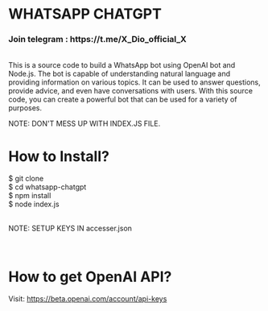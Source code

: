 # WHATSAPP CHATGPT
<h3><b>Join telegram</b> : https://t.me/X_Dio_official_X <br></h3>
<br>
This is a source code to build a WhatsApp bot using OpenAI bot and Node.js. The bot is capable of understanding natural language and providing information on various topics. It can be used to answer questions, provide advice, and even have conversations with users. With this source code, you can create a powerful bot that can be used for a variety of purposes. <br>

NOTE: DON'T MESS UP WITH INDEX.JS FILE. <br>

# How to Install? 
$ git clone  <br>
$ cd whatsapp-chatgpt <br>
$ npm install <br>
$ node index.js <br>

<br> NOTE: SETUP KEYS IN accesser.json

<br>

# How to get OpenAI API?
Visit: https://beta.openai.com/account/api-keys

<div align="center">
  <a href=">
    <img src="" alt="">
  </a>
</div>
